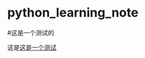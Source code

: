 # python_learning_note
#这是一个测试的

这是[这是一个测试](https://github.com/xiao7462/python_learning_note/blob/master/KNN.ipynb)
